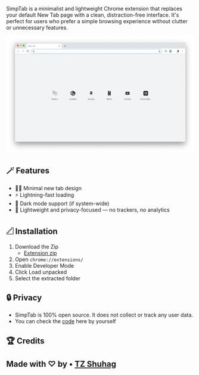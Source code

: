 SimpTab is a minimalist and lightweight Chrome extension that replaces your default New Tab page with a clean, distraction-free interface. It's perfect for users who prefer a simple browsing experience without clutter or unnecessary features.

![Logo](https://raw.githubusercontent.com/tz-shuhag/tz-shuhag.github.io/refs/heads/main/assets/images/tab.webp)

## 🪄 Features
- 🧘‍♂️ Minimal new tab design
- ⚡ Lightning-fast loading
- 🌙 Dark mode support (if system-wide)
- 🧩 Lightweight and privacy-focused — no trackers, no analytics

## 𓊍 Installation
1. Download the Zip
   - [Extension zip](https://github.com/tz-shuhag/SimpTab/archive/refs/heads/main.zip)
3. Open `chrome://extensions/`
4. Enable Developer Mode
5. Click Load unpacked
6. Select the extracted folder

## 🔒 Privacy
- SimpTab is 100% open source. It does not collect or track any user data.
- You can check the [code](https://github.com/tz-shuhag/SimpTab) here by yourself

## 🏆 Credits

Made with ♡ by •󠁏󠁏 [TZ Shuhag](https://tz-shuhag.github.io)
---
